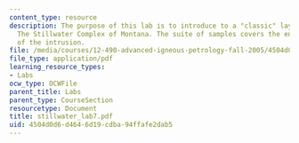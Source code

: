 ```yaml
---
content_type: resource
description: The purpose of this lab is to introduce to a "classic" layered intrusion,
  The Stillwater Complex of Montana. The suite of samples covers the entire stratigraphy
  of the intrusion.
file: /media/courses/12-490-advanced-igneous-petrology-fall-2005/4504d0d6d4646d19cdba94ffafe2dab5_stillwater_lab7.pdf
file_type: application/pdf
learning_resource_types:
- Labs
ocw_type: OCWFile
parent_title: Labs
parent_type: CourseSection
resourcetype: Document
title: stillwater_lab7.pdf
uid: 4504d0d6-d464-6d19-cdba-94ffafe2dab5
---
```

